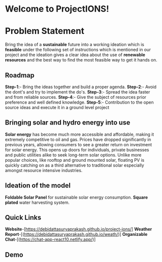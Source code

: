 # Welcome to ProjectIONS!



# Problem Statement
Bring the idea of a **sustainable** future into a working ideation which is **feasible** under the following set of instructions which is mentioned in our project and the ideation gives a clear idea about the use of **renewable resources** and the best way to find the most feasible way to get it hands on.

## Roadmap

**Step-1**:- Bring the ideas together and build a proper agenda.
**Step-2**:- Avoid the dont's and try to implement the do's.
**Step-3**:- Spread the idea faster and from reliable sources.
**Step-4**:- Give the subject of resources prior preference and well defined knowledge.
**Step-5**:- Contribution to the open source ideas and execute it in a ground level project

## Bringing  solar  and  hydro energy into  use

**Solar energy** has become much more accessible and affordable, making it extremely competitive to oil and gas. Prices have dropped significantly in previous years, allowing consumers to see a greater return on investment for solar energy. This opens up doors for individuals, private businesses and public utilities alike to seek long-term solar options. Unlike more popular choices, like rooftop and ground mounted solar, floating PV is quickly catching on as a third alternative to traditional solar especially amongst resource intensive industries.

## Ideation of the model
**Foldable Solar Panel** for sustainable solar energy consumption.
**Square plated** water harvesting system.


## Quick Links
**Website**-[https://debidattasuryaprakash.github.io/project-ions/]
**Weather Report**-[(https://debidattasuryaprakash.github.io/weath/)]
**Organizable Chat**-[(https://chat-app-react10.netlify.app/)]

## Demo

